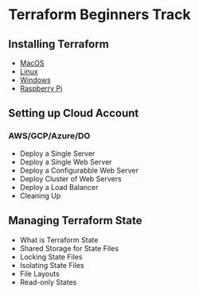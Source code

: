 # Terraform Beginners Track


## Installing Terraform
- [MacOS](https://github.com/collabnix/terraform/blob/master/beginners/os/mac/README.md)
- [Linux]()
- [Windows]()
- [Raspberry Pi]()

## Setting up Cloud Account

### AWS/GCP/Azure/DO

- Deploy a Single Server
- Deploy a Single Web Server
- Deploy a Configurabble Web Server
- Deploy Cluster of Web Servers
- Deploy a Load Balancer
- Cleaning Up


## Managing Terraform State

- What is Terraform State
- Shared Storage for State Files
- Locking State Files
- Isolating State Files
- File Layouts
- Read-only States


